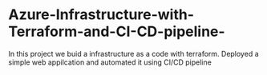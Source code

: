 # Azure-Infrastructure-with-Terraform-and-CI-CD-pipeline-

In this project we buid a infrastructure as a code with terraform. 
Deployed a simple web appilcation and automated it using CI/CD pipeline 
